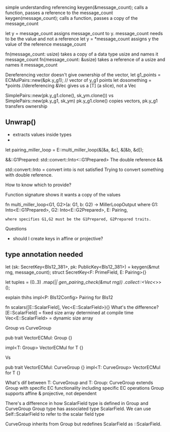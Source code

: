 simple understanding referencing
keygen(&message_count); calls a function, passes a reference to the message_count
keygen(message_count); calls a function, passes a copy of the message_count

let y = message_count assigns message_count to y. message_count needs to be the value and not a reference
let y = *message_count assigns y the value of the reference message_count

fn(message_count: usize) takes a copy of a data type usize and names it message_count
fn(message_count: &usize) takes a reference of a usize and names it message_count

Dereferencing vector doesn't give ownership of the vector, 
let g1_points = ECMulPairs::new(&pk.y_g1); // vector of y_g1 points
let dosomething = *points //dereferencing &Vec<T> gives us a [T] (a slice), not a Vec<T>

SimplePairs::new(pk.y_g1.clone(), sk_ym.clone()) vs SimplePairs::new(pk.y_g1, sk_ym)
pk.y_g1.clone() copies vectors, pk.y_g1 transfers ownership




## Unwrap()
- extracts values inside types
- 


let pairing_miller_loop = E::multi_miller_loop(&[&a, &c], &[&b, &d]);

&&<E as ark_ec::pairing::Pairing>::G1Prepared: std::convert::Into<<E as ark_ec::pairing::Pairing>::G1Prepared>
The double reference && 

std::convert::Into = convert into is not satisfied
Trying to convert something with double reference.

How to know which to provide?

Function signature shows it wants a copy of the values

fn multi_miller_loop<G1, G2>(a: G1, b: G2) -> MillerLoopOutput<E>
where
    G1: Into<E::G1Prepared>,
    G2: Into<E::G2Prepared>,
    E: Pairing,


    where specifies G1,G2 must be the G1Prepared, G2Prepared traits.


Questions
- should I create keys in affine or projective?

## type annotation needed
let (sk: SecretKey<Bls12_381>, pk: PublicKey<Bls12_381>) = keygen(&mut rng, message_count);
struct SecretKey<F: PrimeField, E: Pairing>{}


   let tuples = (0..3)
            .map(|_| gen_pairing_check(&mut rng))
            .collect::<Vec<_>>();
        


explain thihs
impl<P: Bls12Config> Pairing for Bls12<P> 


fn scalars([E::ScalarField], Vec<E::ScalarField>){}
What's the difference?
[E::ScalarField] = fixed size array determined at compile time
Vec<E::ScalarField> = dynamic size array




Group vs CurveGroup

pub trait VectorECMul: Group {}

impl<T: Group> VectorECMul for T {}

Vs

pub trait VectorECMul: CurveGroup {}
impl<T: CurveGroup> VectorECMul for T {}

What's dif between T: CurveGroup and T: Group:
CurveGroup extends Group with specific EC functionality including specific EC operations
Group supports affine & projective, not dependent 

There's a difference in how ScalarField type is defined in Group and CurveGroup
Group type has associated type ScalarField. We can use Self::ScalarField to refer to the scalar field type

CurveGroup inherits from Group but redefines ScalarField as <Self as Group>::ScalarField.

